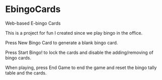 # EbingoCards
Web-based E-bingo Cards

This is a project for fun I created since we play bingo in the office.

Press New Bingo Card to generate a blank bingo card.

Press Start Bingo! to lock the cards and disable the adding/removing of bingo cards.

When playing, press End Game to end the game and reset the bingo tally table and the cards.

